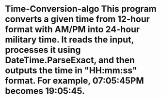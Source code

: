 # Time-Conversion-algo This program converts a given time from 12-hour format with AM/PM into 24-hour military time. It reads the input, processes it using DateTime.ParseExact, and then outputs the time in "HH:mm:ss" format. For example, 07:05:45PM becomes 19:05:45.
